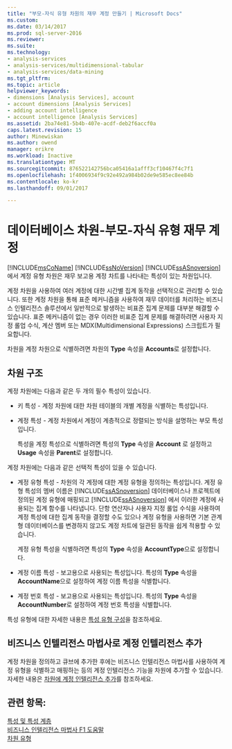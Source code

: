 ```yaml
---
title: "부모-자식 유형 차원의 재무 계정 만들기 | Microsoft Docs"
ms.custom: 
ms.date: 03/14/2017
ms.prod: sql-server-2016
ms.reviewer: 
ms.suite: 
ms.technology:
- analysis-services
- analysis-services/multidimensional-tabular
- analysis-services/data-mining
ms.tgt_pltfrm: 
ms.topic: article
helpviewer_keywords:
- dimensions [Analysis Services], account
- account dimensions [Analysis Services]
- adding account intelligence
- account intelligence [Analysis Services]
ms.assetid: 2ba74e81-5b4b-407e-acdf-deb2f6accf0a
caps.latest.revision: 15
author: Minewiskan
ms.author: owend
manager: erikre
ms.workload: Inactive
ms.translationtype: MT
ms.sourcegitcommit: 876522142756bca05416a1afff3cf10467f4c7f1
ms.openlocfilehash: 1f4006934f9c92e492a984b02de9e585ec8ee84b
ms.contentlocale: ko-kr
ms.lasthandoff: 09/01/2017

---
```

# <a name="database-dimensions---finance-account-of-parent-child-type"></a>데이터베이스 차원-부모-자식 유형 재무 계정
  [!INCLUDE[msCoName](../../includes/msconame-md.md)] [!INCLUDE[ssNoVersion](../../includes/ssnoversion-md.md)] [!INCLUDE[ssASnoversion](../../includes/ssasnoversion-md.md)]에서 계정 유형 차원은 재무 보고용 계정 차트를 나타내는 특성이 있는 차원입니다.  
  
 계정 차원을 사용하여 여러 계정에 대한 시간별 집계 동작을 선택적으로 관리할 수 있습니다. 또한 계정 차원을 통해 표준 메커니즘을 사용하여 재무 데이터를 처리하는 비즈니스 인텔리전스 솔루션에서 일반적으로 발생하는 비표준 집계 문제를 대부분 해결할 수 있습니다. 표준 메커니즘이 없는 경우 이러한 비표준 집계 문제를 해결하려면 사용자 지정 롤업 수식, 계산 멤버 또는 MDX(Multidimensional Expressions) 스크립트가 필요합니다.  
  
 차원을 계정 차원으로 식별하려면 차원의 **Type** 속성을 **Accounts**로 설정합니다.  
  
## <a name="dimension-structure"></a>차원 구조  
 계정 차원에는 다음과 같은 두 개의 필수 특성이 있습니다.  
  
-   키 특성 - 계정 차원에 대한 차원 테이블의 개별 계정을 식별하는 특성입니다.  
  
-   계정 특성 - 계정 차원에서 계정이 계층적으로 정렬되는 방식을 설명하는 부모 특성입니다.  
  
     특성을 계정 특성으로 식별하려면 특성의 **Type** 속성을 **Account** 로 설정하고 **Usage** 속성을 **Parent**로 설정합니다.  
  
 계정 차원에는 다음과 같은 선택적 특성이 있을 수 있습니다.  
  
-   계정 유형 특성 - 차원의 각 계정에 대한 계정 유형을 정의하는 특성입니다. 계정 유형 특성의 멤버 이름은 [!INCLUDE[ssASnoversion](../../includes/ssasnoversion-md.md)] 데이터베이스나 프로젝트에 정의된 계정 유형에 매핑되고 [!INCLUDE[ssASnoversion](../../includes/ssasnoversion-md.md)] 에서 이러한 계정에 사용되는 집계 함수를 나타냅니다. 단항 연산자나 사용자 지정 롤업 수식을 사용하여 계정 특성에 대한 집계 동작을 결정할 수도 있으나 계정 유형을 사용하면 기본 관계형 데이터베이스를 변경하지 않고도 계정 차트에 일관된 동작을 쉽게 적용할 수 있습니다.  
  
     계정 유형 특성을 식별하려면 특성의 **Type** 속성을 **AccountType**으로 설정합니다.  
  
-   계정 이름 특성 - 보고용으로 사용되는 특성입니다. 특성의 **Type** 속성을 **AccountName**으로 설정하여 계정 이름 특성을 식별합니다.  
  
-   계정 번호 특성 - 보고용으로 사용되는 특성입니다. 특성의 **Type** 속성을 **AccountNumber**로 설정하여 계정 번호 특성을 식별합니다.  
  
 특성 유형에 대한 자세한 내용은 [특성 유형 구성](../../analysis-services/multidimensional-models/attribute-properties-configure-attribute-types.md)을 참조하세요.  
  
## <a name="adding-account-intelligence-with-the-business-intelligence-wizard"></a>비즈니스 인텔리전스 마법사로 계정 인텔리전스 추가  
 계정 차원을 정의하고 큐브에 추가한 후에는 비즈니스 인텔리전스 마법사를 사용하여 계정 유형을 식별하고 매핑하는 등의 계정 인텔리전스 기능을 차원에 추가할 수 있습니다. 자세한 내용은 [차원에 계정 인텔리전스 추가](../../analysis-services/multidimensional-models/bi-wizard-add-account-intelligence-to-a-dimension.md)를 참조하세요.  
  
## <a name="see-also"></a>관련 항목:  
 [특성 및 특성 계층](../../analysis-services/multidimensional-models-olap-logical-dimension-objects/attributes-and-attribute-hierarchies.md)   
 [비즈니스 인텔리전스 마법사 F1 도움말](http://msdn.microsoft.com/library/155ac80c-63ae-47aa-9e86-9396e3d920eb)   
 [차원 유형](../../analysis-services/multidimensional-models-olap-logical-dimension-objects/database-dimension-properties-types.md)  
  
  

